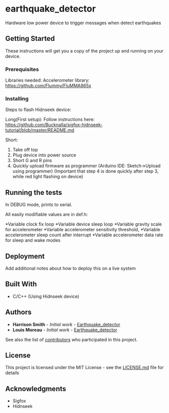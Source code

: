 # earthquake_detector

Hardware low power device to trigger messages when detect earthquakes

## Getting Started

These instructions will get you a copy of the project up and running on your device.

### Prerequisites

Libraries needed:
Accelerometer library: https://github.com/Flummy/FluMMA865x

### Installing

Steps to flash Hidnseek device:

Long(First setup):
Follow instructions here: https://github.com/Bucknalla/sigfox-hidnseek-tutorial/blob/master/README.md

Short:
1. Take off top
2. Plug device into power source
3. Short G and R pins
4. Quickly upload firmware as programmer (Arduino IDE: Sketch->Upload using programmer)
(Important that step 4 is done quickly after step 3, while red light flashing on device)

## Running the tests

In DEBUG mode, prints to serial.

All easily modifiable values are in def.h:

*Variable clock fix loop
*Variable device sleep loop
*Variable gravity scale for accelerometer
*Variable accelerometer sensitivity threshold,
*Variable accelerometer sleep count after interrupt
*Variable accelerometer data rate for sleep and wake modes

## Deployment

Add additional notes about how to deploy this on a live system

## Built With

* C/C++ (Using Hidnseek device)

## Authors

* **Harrison Smith** - *Initial work* - [Earthquake_detector](https://github.com/dstar1)
* **Louis Moreau** - *Initial work* - [Earthquake_detector](https://github.com/luisomoreau)

See also the list of [contributors](https://github.com/sigfox-earthquake/contributors) who participated in this project.

## License

This project is licensed under the MIT License - see the [LICENSE.md](LICENSE.md) file for details

## Acknowledgments

* Sigfox
* Hidnseek

